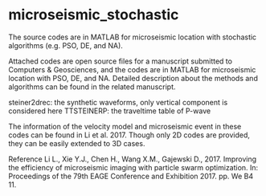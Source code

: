# microseismic_stochastic
The source codes are in MATLAB for microseismic location with stochastic algorithms (e.g. PSO, DE, and NA).

Attached codes are open source files for a manuscript submitted to Computers & Geosciences, and the codes are in MATLAB for microseismic location with PSO, DE, and NA. Detailed description about the methods and algorithms can be found in the related manuscript.

steiner2drec: the synthetic waveforms, only vertical component is considered here
TTSTEINERP: the traveltime table of P-wave

The information of the velocity model and microseismic event in these codes can be found in Li et al. 2017.
Though only 2D codes are provided, they can be easily extended to 3D cases.


Reference
Li L., Xie Y.J., Chen H., Wang X.M., Gajewski D., 2017. Improving the efficiency of microseismic imaging with particle swarm optimization. In: Proceedings of the 79th EAGE Conference and Exhibition 2017. pp. We B4 11.
